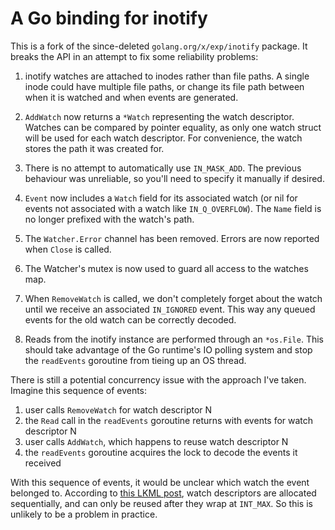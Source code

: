 # A Go binding for inotify

This is a fork of the since-deleted `golang.org/x/exp/inotify`
package. It breaks the API in an attempt to fix some reliability
problems:

1. inotify watches are attached to inodes rather than file paths. A
   single inode could have multiple file paths, or change its file
   path between when it is watched and when events are generated.

2. `AddWatch` now returns a `*Watch` representing the watch
   descriptor. Watches can be compared by pointer equality, as only
   one watch struct will be used for each watch descriptor. For
   convenience, the watch stores the path it was created for.

3. There is no attempt to automatically use `IN_MASK_ADD`. The
   previous behaviour was unreliable, so you'll need to specify it
   manually if desired.

4. `Event` now includes a `Watch` field for its associated watch (or
   nil for events not associated with a watch like
   `IN_Q_OVERFLOW`). The `Name` field is no longer prefixed with the
   watch's path.

5. The `Watcher.Error` channel has been removed. Errors are now
   reported when `Close` is called.

6. The Watcher's mutex is now used to guard all access to the watches map.

7. When `RemoveWatch` is called, we don't completely forget about the
   watch until we receive an associated `IN_IGNORED` event. This way
   any queued events for the old watch can be correctly decoded.

8. Reads from the inotify instance are performed through an
   `*os.File`. This should take advantage of the Go runtime's IO
   polling system and stop the `readEvents` goroutine from tieing up
   an OS thread.

There is still a potential concurrency issue with the approach I've taken. Imagine this sequence of events:

1. user calls `RemoveWatch` for watch descriptor N
2. the `Read` call in the `readEvents` goroutine returns with events for watch descriptor N
3. user calls `AddWatch`, which happens to reuse watch descriptor N
4. the `readEvents` goroutine acquires the lock to decode the events it received

With this sequence of events, it would be unclear which watch the
event belonged to. According to [this LKML post][1], watch descriptors
are allocated sequentially, and can only be reused after they wrap at
`INT_MAX`. So this is unlikely to be a problem in practice.


[1]: https://lore.kernel.org/lkml/20140609151639.13db5634@flatline.rdu.redhat.com/
